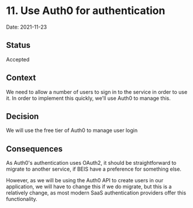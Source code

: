 # 11. Use Auth0 for authentication

Date: 2021-11-23

## Status

Accepted

## Context

We need to allow a number of users to sign in to the service in order to use it. In order to implement this quickly, we'll use Auth0 to manage this.

## Decision

We will use the free tier of Auth0 to manage user login

## Consequences

As Auth0's authentication uses OAuth2, it should be straightforward to migrate to another service, if BEIS have a preference for something else.

However, as we will be using the Auth0 API to create users in our
application, we will have to change this if we do migrate, but this
is a relatively change, as most modern SaaS authentication providers
offer this functionality.
